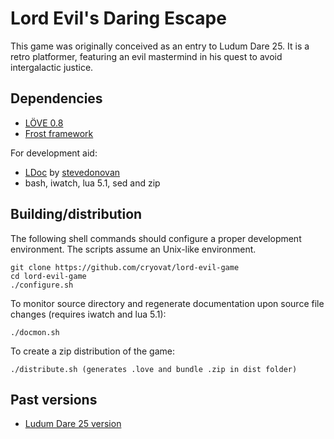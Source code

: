 Lord Evil's Daring Escape
=========================

This game was originally conceived as an entry to Ludum Dare 25. It is
a retro platformer, featuring an evil mastermind in his quest to avoid
intergalactic justice.

Dependencies
------------

 * [LÖVE 0.8](http://www.love2d.org)
 * [Frost framework](https://github.com/cryovat/frost)

For development aid:

 * [LDoc](https://github.com/stevedonovan/LDoc) by [stevedonovan](https://github.com/stevedonovan)
 * bash, iwatch, lua 5.1, sed and zip

Building/distribution
---------------------

The following shell commands should configure a proper development
environment. The scripts assume an Unix-like environment.

    git clone https://github.com/cryovat/lord-evil-game
    cd lord-evil-game
    ./configure.sh

To monitor source directory and regenerate documentation upon source
file changes (requires iwatch and lua 5.1):

    ./docmon.sh

To create a zip distribution of the game:

    ./distribute.sh (generates .love and bundle .zip in dist folder)

Past versions
-------------

 * [Ludum Dare 25 version](https://github.com/cryovat/lord-evil-game/tree/ludum-dare-25)
